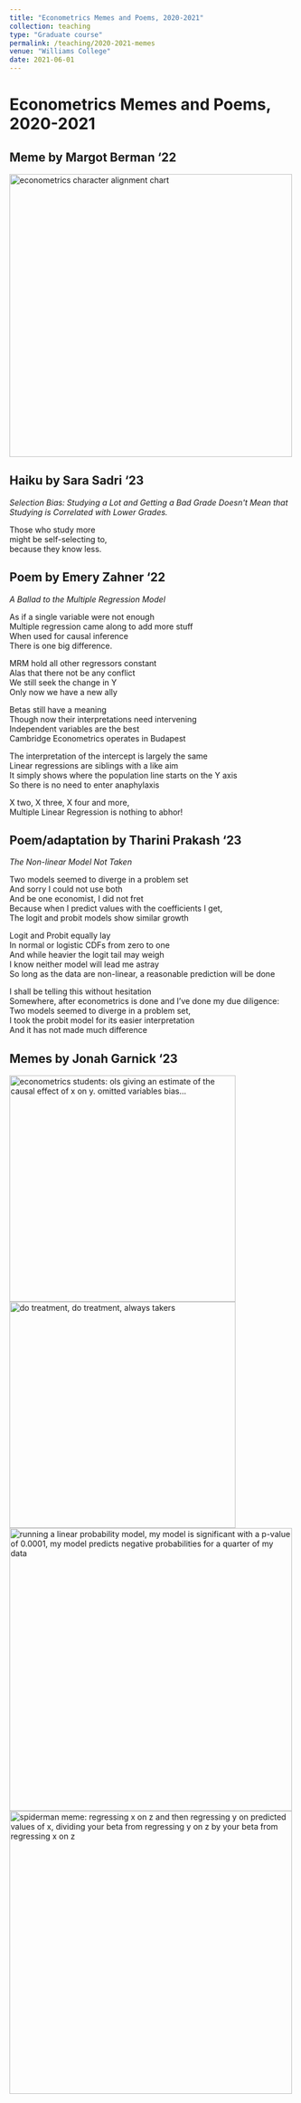 ```yaml
---
title: "Econometrics Memes and Poems, 2020-2021"
collection: teaching
type: "Graduate course"
permalink: /teaching/2020-2021-memes
venue: "Williams College"
date: 2021-06-01
---
```


# Econometrics Memes and Poems, 2020-2021

## Meme by Margot Berman ‘22

<img src="https://owenozier.github.io/images/memes/2020-2021-meme-berman.png"  width=500 alt="econometrics character alignment chart">

## Haiku by Sara Sadri ‘23
<i>Selection Bias: Studying a Lot and Getting a Bad Grade Doesn't Mean that Studying is Correlated with Lower Grades.</i>

Those who study more <br/>
might be self-selecting to, <br/>
because they know less. <br/>


## Poem by Emery Zahner ‘22
<i>A Ballad to the Multiple Regression Model</i>

As if a single variable were not enough <br/>
Multiple regression came along to add more stuff <br/>
When used for causal inference <br/>
There is one big difference. <br/>

MRM hold all other regressors constant <br/>
Alas that there not be any conflict <br/>
We still seek the change in Y <br/>
Only now we have a new ally <br/>

Betas still have a meaning <br/>
Though now their interpretations need intervening <br/>
Independent variables are the best <br/>
Cambridge Econometrics operates in Budapest <br/>

The interpretation of the intercept is largely the same <br/>
Linear regressions are siblings with a like aim <br/>
It simply shows where the population line starts on the Y axis <br/>
So there is no need to enter anaphylaxis <br/>

X two, X three, X four and more, <br/>
Multiple Linear Regression is nothing to abhor! <br/>

## Poem/adaptation by Tharini Prakash ‘23
<i>The Non-linear Model Not Taken</i>

Two models seemed to diverge in a problem set <br/>
And sorry I could not use both <br/>
And be one economist, I did not fret <br/>
Because when I predict values with the coefficients I get, <br/>
The logit and probit models show similar growth <br/>

Logit and Probit equally lay <br/>
In normal or logistic CDFs from zero to one <br/>
And while heavier the logit tail may weigh <br/>
I know neither model will lead me astray <br/>
So long as the data are non-linear, a reasonable prediction will be done <br/>

I shall be telling this without hesitation <br/>
Somewhere, after econometrics is done and I’ve done my due diligence: <br/>
Two models seemed to diverge in a problem set, <br/>
I took the probit model for its easier interpretation <br/>
And it has not made much difference <br/>



## Memes by Jonah Garnick ‘23

<img src="https://owenozier.github.io/images/memes/2020-2021-meme-garnick-1.jpg"  width=400 alt="econometrics students: ols giving an estimate of the causal effect of x on y. omitted variables bias...">

<img src="https://owenozier.github.io/images/memes/2020-2021-meme-garnick-2.jpg"  width=400 alt="do treatment, do treatment, always takers">

<img src="https://owenozier.github.io/images/memes/2020-2021-meme-garnick-3.jpg"  width=500 alt="running a linear probability model, my model is significant with a p-value of 0.0001, my model predicts negative probabilities for a quarter of my data">

<img src="https://owenozier.github.io/images/memes/2020-2021-meme-garnick-4.jpg"  width=500 alt="spiderman meme: regressing x on z and then regressing y on predicted values of x, dividing your beta from regressing y on z by your beta from regressing x on z">

